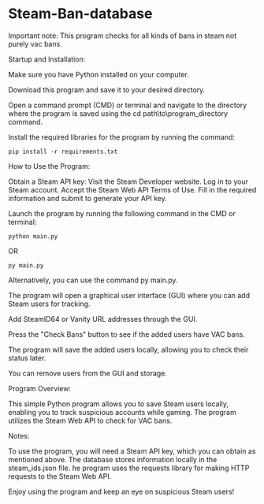 # Steam-Ban-database

Important note: This program checks for all kinds of bans in steam not purely vac bans. 

Startup and Installation:

Make sure you have Python installed on your computer.

Download this program and save it to your desired directory.

Open a command prompt (CMD) or terminal and navigate to the directory where the program is saved using the cd path\to\program_directory command.


Install the required libraries for the program by running the command:

    pip install -r requirements.txt

How to Use the Program:

Obtain a Steam API key:
        Visit the Steam Developer website.
        Log in to your Steam account.
        Accept the Steam Web API Terms of Use.
        Fill in the required information and submit to generate your API key.

 Launch the program by running the following command in the CMD or terminal:


    python main.py

OR

    py main.py
    
Alternatively, you can use the command py main.py.

The program will open a graphical user interface (GUI) where you can add Steam users for tracking.

Add SteamID64 or Vanity URL addresses through the GUI.

Press the "Check Bans" button to see if the added users have VAC bans.

The program will save the added users locally, allowing you to check their status later.

You can remove users from the GUI and storage.

Program Overview:

This simple Python program allows you to save Steam users locally, enabling you to track suspicious accounts while gaming. The program utilizes the Steam Web API to check for VAC bans.

Notes:

To use the program, you will need a Steam API key, which you can obtain as mentioned above.
The database stores information locally in the steam_ids.json file.
he program uses the requests library for making HTTP requests to the Steam Web API.

Enjoy using the program and keep an eye on suspicious Steam users!
